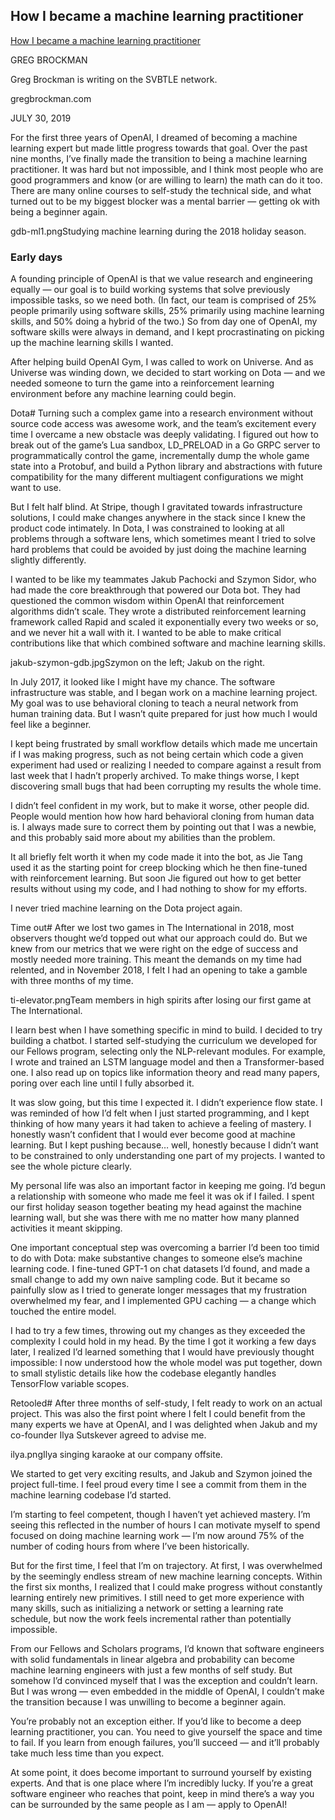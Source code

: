 ## How I became a machine learning practitioner

[How I became a machine learning practitioner](https://blog.gregbrockman.com/how-i-became-a-machine-learning-practitioner)

GREG BROCKMAN

Greg Brockman is writing on the SVBTLE network.

gregbrockman.com

JULY 30, 2019

For the first three years of OpenAI, I dreamed of becoming a machine learning expert but made little progress towards that goal. Over the past nine months, I’ve finally made the transition to being a machine learning practitioner. It was hard but not impossible, and I think most people who are good programmers and know (or are willing to learn) the math can do it too. There are many online courses to self-study the technical side, and what turned out to be my biggest blocker was a mental barrier — getting ok with being a beginner again.

gdb-ml1.pngStudying machine learning during the 2018 holiday season.

### Early days

A founding principle of OpenAI is that we value research and engineering equally — our goal is to build working systems that solve previously impossible tasks, so we need both. (In fact, our team is comprised of 25% people primarily using software skills, 25% primarily using machine learning skills, and 50% doing a hybrid of the two.) So from day one of OpenAI, my software skills were always in demand, and I kept procrastinating on picking up the machine learning skills I wanted.

After helping build OpenAI Gym, I was called to work on Universe. And as Universe was winding down, we decided to start working on Dota — and we needed someone to turn the game into a reinforcement learning environment before any machine learning could begin.

Dota#
Turning such a complex game into a research environment without source code access was awesome work, and the team’s excitement every time I overcame a new obstacle was deeply validating. I figured out how to break out of the game’s Lua sandbox, LD_PRELOAD in a Go GRPC server to programmatically control the game, incrementally dump the whole game state into a Protobuf, and build a Python library and abstractions with future compatibility for the many different multiagent configurations we might want to use.

But I felt half blind. At Stripe, though I gravitated towards infrastructure solutions, I could make changes anywhere in the stack since I knew the product code intimately. In Dota, I was constrained to looking at all problems through a software lens, which sometimes meant I tried to solve hard problems that could be avoided by just doing the machine learning slightly differently.

I wanted to be like my teammates Jakub Pachocki and Szymon Sidor, who had made the core breakthrough that powered our Dota bot. They had questioned the common wisdom within OpenAI that reinforcement algorithms didn’t scale. They wrote a distributed reinforcement learning framework called Rapid and scaled it exponentially every two weeks or so, and we never hit a wall with it. I wanted to be able to make critical contributions like that which combined software and machine learning skills.

jakub-szymon-gdb.jpgSzymon on the left; Jakub on the right.

In July 2017, it looked like I might have my chance. The software infrastructure was stable, and I began work on a machine learning project. My goal was to use behavioral cloning to teach a neural network from human training data. But I wasn’t quite prepared for just how much I would feel like a beginner.

I kept being frustrated by small workflow details which made me uncertain if I was making progress, such as not being certain which code a given experiment had used or realizing I needed to compare against a result from last week that I hadn’t properly archived. To make things worse, I kept discovering small bugs that had been corrupting my results the whole time.

I didn’t feel confident in my work, but to make it worse, other people did. People would mention how how hard behavioral cloning from human data is. I always made sure to correct them by pointing out that I was a newbie, and this probably said more about my abilities than the problem.

It all briefly felt worth it when my code made it into the bot, as Jie Tang used it as the starting point for creep blocking which he then fine-tuned with reinforcement learning. But soon Jie figured out how to get better results without using my code, and I had nothing to show for my efforts.

I never tried machine learning on the Dota project again.

Time out#
After we lost two games in The International in 2018, most observers thought we’d topped out what our approach could do. But we knew from our metrics that we were right on the edge of success and mostly needed more training. This meant the demands on my time had relented, and in November 2018, I felt I had an opening to take a gamble with three months of my time.

ti-elevator.pngTeam members in high spirits after losing our first game at The International.

I learn best when I have something specific in mind to build. I decided to try building a chatbot. I started self-studying the curriculum we developed for our Fellows program, selecting only the NLP-relevant modules. For example, I wrote and trained an LSTM language model and then a Transformer-based one. I also read up on topics like information theory and read many papers, poring over each line until I fully absorbed it.

It was slow going, but this time I expected it. I didn’t experience flow state. I was reminded of how I’d felt when I just started programming, and I kept thinking of how many years it had taken to achieve a feeling of mastery. I honestly wasn’t confident that I would ever become good at machine learning. But I kept pushing because… well, honestly because I didn’t want to be constrained to only understanding one part of my projects. I wanted to see the whole picture clearly.

My personal life was also an important factor in keeping me going. I’d begun a relationship with someone who made me feel it was ok if I failed. I spent our first holiday season together beating my head against the machine learning wall, but she was there with me no matter how many planned activities it meant skipping.

One important conceptual step was overcoming a barrier I’d been too timid to do with Dota: make substantive changes to someone else’s machine learning code. I fine-tuned GPT-1 on chat datasets I’d found, and made a small change to add my own naive sampling code. But it became so painfully slow as I tried to generate longer messages that my frustration overwhelmed my fear, and I implemented GPU caching — a change which touched the entire model.

I had to try a few times, throwing out my changes as they exceeded the complexity I could hold in my head. By the time I got it working a few days later, I realized I’d learned something that I would have previously thought impossible: I now understood how the whole model was put together, down to small stylistic details like how the codebase elegantly handles TensorFlow variable scopes.

Retooled#
After three months of self-study, I felt ready to work on an actual project. This was also the first point where I felt I could benefit from the many experts we have at OpenAI, and I was delighted when Jakub and my co-founder Ilya Sutskever agreed to advise me.

ilya.pngIlya singing karaoke at our company offsite.

We started to get very exciting results, and Jakub and Szymon joined the project full-time. I feel proud every time I see a commit from them in the machine learning codebase I’d started.

I’m starting to feel competent, though I haven’t yet achieved mastery. I’m seeing this reflected in the number of hours I can motivate myself to spend focused on doing machine learning work — I’m now around 75% of the number of coding hours from where I’ve been historically.

But for the first time, I feel that I’m on trajectory. At first, I was overwhelmed by the seemingly endless stream of new machine learning concepts. Within the first six months, I realized that I could make progress without constantly learning entirely new primitives. I still need to get more experience with many skills, such as initializing a network or setting a learning rate schedule, but now the work feels incremental rather than potentially impossible.

From our Fellows and Scholars programs, I’d known that software engineers with solid fundamentals in linear algebra and probability can become machine learning engineers with just a few months of self study. But somehow I’d convinced myself that I was the exception and couldn’t learn. But I was wrong — even embedded in the middle of OpenAI, I couldn’t make the transition because I was unwilling to become a beginner again.

You’re probably not an exception either. If you’d like to become a deep learning practitioner, you can. You need to give yourself the space and time to fail. If you learn from enough failures, you’ll succeed — and it’ll probably take much less time than you expect.

At some point, it does become important to surround yourself by existing experts. And that is one place where I’m incredibly lucky. If you’re a great software engineer who reaches that point, keep in mind there’s a way you can be surrounded by the same people as I am — apply to OpenAI!